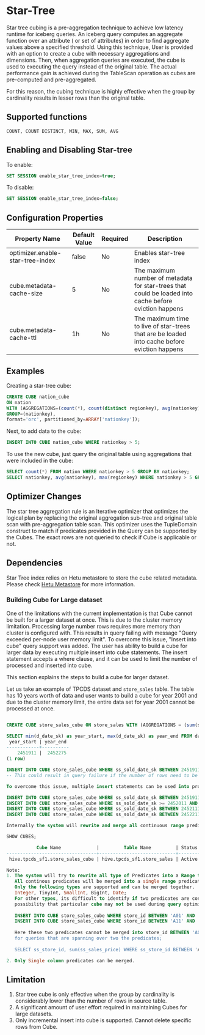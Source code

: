 # Star-Tree 

Star tree cubing is a pre-aggregation technique to achieve low latency runtime for iceberg queries. An iceberg query computes an aggregate function over 
an attribute ( or set of attributes) in order to find aggregate values above a specified threshold. Using this technique, User is provided with an option to 
create a cube with necessary aggregations and dimensions. Then, when aggregation queries are executed, the cube is used to executing the query instead of the 
original table. The actual performance gain is achieved during the TableScan operation as cubes are pre-computed and pre-aggregated. 

For this reason, the cubing technique is highly effective when the group by cardinality results in lesser rows than the original table.

## Supported functions
    COUNT, COUNT DISTINCT, MIN, MAX, SUM, AVG

## Enabling and Disabling Star-tree
To enable:
```sql 
SET SESSION enable_star_tree_index=true;
```
To disable:
```sql 
SET SESSION enable_star_tree_index=false;
```

## Configuration Properties
| Property Name                                     | Default Value       | Required| Description|
|---------------------------------------------------|---------------------|---------|--------------|
| optimizer.enable-star-tree-index                  | false               | No      | Enables star-tree index|
| cube.metadata-cache-size                          | 5                   | No      | The maximum number of metadata for star-trees that could be loaded into cache before eviction happens|
| cube.metadata-cache-ttl                           | 1h                  | No      | The maximum time to live of star-trees that are be loaded into cache before eviction happens |

## Examples

Creating a star-tree cube:
```sql 
CREATE CUBE nation_cube 
ON nation 
WITH (AGGREGATIONS=(count(*), count(distinct regionkey), avg(nationkey), max(regionkey)),
GROUP=(nationkey),
format='orc', partitioned_by=ARRAY['nationkey']);
```
Next, to add data to the cube:
```sql 
INSERT INTO CUBE nation_cube WHERE nationkey > 5;
```
To use the new cube, just query the original table using aggregations that were included in the cube:
```sql 
SELECT count(*) FROM nation WHERE nationkey > 5 GROUP BY nationkey;
SELECT nationkey, avg(nationkey), max(regionkey) WHERE nationkey > 5 GROUP BY nationkey;
```

## Optimizer Changes

The star tree aggregation rule is an Iterative optimizer that optimizes the logical plan by replacing the original aggregation sub-tree
and original table scan with pre-aggregation table scan. This optimizer uses the TupleDomain construct to match if predicates provided in the Query can
be supported by the Cubes. The exact rows are not queried to check if Cube is applicable or not.

## Dependencies

Star Tree index relies on Hetu metastore to store the cube related metadata.
Please check [Hetu Metastore](../admin/meta-store.md) for more information.

### Building Cube for Large dataset
One of the limitations with the current implementation is that Cube cannot be built for a larger dataset at once. This is due to the cluster memory limitation.
Processing large number rows requires more memory than cluster is configured with. This results in query failing with message "Query exceeded per-node user memory 
limit". To overcome this issue, "Insert into cube" query support was added. The user has ability to build a cube for larger data by executing multiple 
insert into cube statements. The insert statement accepts a where clause, and it can be used to limit the number of processed and inserted into cube.

This section explains the steps to build a cube for larger dataset. 

Let us take an example of TPCDS dataset and `store_sales` table. The table has 10 years worth of data 
and user wants to build a cube for year 2001 and due to the cluster memory limit, the entire data set for year 2001 cannot be processed at once.

```sql

CREATE CUBE store_sales_cube ON store_sales WITH (AGGREGATIONS = (sum(ss_net_paid), sum(ss_sales_price), sum(ss_quantity)), GROUP = (ss_sold_date_sk, ss_store_sk));

SELECT min(d_date_sk) as year_start, max(d_date_sk) as year_end FROM date_dim WHERE d_year = 2001;
 year_start | year_end 
------------+----------
    2451911 |  2452275 
(1 row)

INSERT INTO CUBE store_sales_cube WHERE ss_sold_date_sk BETWEEN 2451911 AND 242275; 
-- This could result in query failure if the number of rows need to be processed is huge and the query memory exceeds the configured limit.

To overcome this issue, multiple insert statements can be used into process rows and insert into cube and the number of rows canbe controlled by using where clause;

INSERT INTO CUBE store_sales_cube WHERE ss_sold_date_sk BETWEEN 2451911 AND 2452010;
INSERT INTO CUBE store_sales_cube WHERE ss_sold_date_sk >= 2452011 AND ss_sold_date_sk <= 2452110;
INSERT INTO CUBE store_sales_cube WHERE ss_sold_date_sk BETWEEN 2452111 AND 2452210;
INSERT INTO CUBE store_sales_cube WHERE ss_sold_date_sk BETWEEN 2452211 AND 2452275;

Internally the system will rewrite and merge all continuous range predicates into a single predicate;

SHOW CUBES;

           Cube Name             |         Table Name         | Status |         Dimensions          |                     Aggregations                      |                                     Where Clause                                     
---------------------------------+----------------------------+--------+-----------------------------+-------------------------------------------------------+-------------------------------------------------------+------------------------------
 hive.tpcds_sf1.store_sales_cube | hive.tpcds_sf1.store_sales | Active | ss_sold_date_sk,ss_store_sk | sum(ss_sales_price),sum(ss_net_paid),sum(ss_quantity) | (("ss_sold_date_sk" >= BIGINT '2451911') AND ("ss_sold_date_sk" < BIGINT '2452276')) 

Note:
1. The system will try to rewrite all type of Predicates into a Range to see if they can be merged together. 
   All continous predicates will be merged into a single range predicate and remainining predicates are untouched.
   Only the following types are supported and can be merged together. 
   Integer, TinyInt, SmallInt, BigInt, Date;
   For other types, its difficult to identify if two predicates are continous therefore they cannot be merged together. And because of this issue, there is 
   possibility that particular cube may not be used during query optimisation even if the cube has all the required data. For example,
   
   INSERT INTO CUBE store_sales_cube WHERE store_id BETWEEN 'A01' AND 'A10';
   INSERT INTO CUBE store_sales_cube WHERE store_id BETWEEN 'A11' AND 'A20';
   
   Here these two predicates cannot be merged into store_id BETWEEN 'A01' AND 'A20'; So the cube won't be used 
   for queries that are spanning over two the predicates;
   
   SELECT ss_store_id, sum(ss_sales_price) WHERE ss_store_id BETWEEN 'A05' AND 'A15'; - Cube won't be used for optimizing this query. This is a limitation as of now.

2. Only Single column predicates can be merged. 
```

## Limitation

1. Star tree cube is only effective when the group by cardinality is considerably lower than the number of rows in 
   source table.
2. A significant amount of user effort required in maintaining Cubes for large datasets.
3. Only incremental insert into cube is supported. Cannot delete specific rows from Cube.